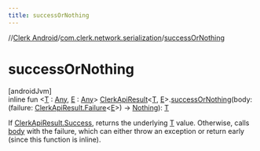 ```yaml
---
title: successOrNothing
---
```

//[Clerk Android](../../index.html)/[com.clerk.network.serialization](index.html)/[successOrNothing](success-or-nothing.html)



# successOrNothing



[androidJvm]\
inline fun &lt;[T](success-or-nothing.html) : [Any](https://kotlinlang.org/api/latest/jvm/stdlib/kotlin-stdlib/kotlin/-any/index.html), [E](success-or-nothing.html) : [Any](https://kotlinlang.org/api/latest/jvm/stdlib/kotlin-stdlib/kotlin/-any/index.html)&gt; [ClerkApiResult](-clerk-api-result/index.html)&lt;[T](success-or-nothing.html), [E](success-or-nothing.html)&gt;.[successOrNothing](success-or-nothing.html)(body: (failure: [ClerkApiResult.Failure](-clerk-api-result/-failure/index.html)&lt;[E](success-or-nothing.html)&gt;) -&gt; [Nothing](https://kotlinlang.org/api/latest/jvm/stdlib/kotlin-stdlib/kotlin/-nothing/index.html)): [T](success-or-nothing.html)



If [ClerkApiResult.Success](-clerk-api-result/-success/index.html), returns the underlying [T](success-or-nothing.html) value. Otherwise, calls [body](success-or-nothing.html) with the failure, which can either throw an exception or return early (since this function is inline).




